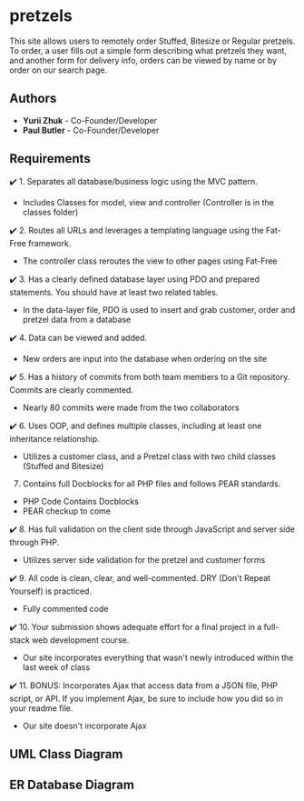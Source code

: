 # pretzels
This site allows users to remotely order Stuffed, Bitesize or Regular pretzels. To order, a user fills out a simple form describing what pretzels they want, and another form for delivery info, orders can be viewed by name or by order on our search page.

## Authors
- **Yurii Zhuk** - Co-Founder/Developer
- **Paul Butler** - Co-Founder/Developer

## Requirements

:heavy_check_mark: 1. Separates all database/business logic using the MVC pattern.
  * Includes Classes for model, view and controller (Controller is in the classes folder)

:heavy_check_mark: 2. Routes all URLs and leverages a templating language using the Fat-Free framework.
  * The controller class reroutes the view to other pages using Fat-Free

:heavy_check_mark: 3. Has a clearly defined database layer using PDO and prepared statements. You should have at least two related tables.
  * In the data-layer file, PDO is used to insert and grab customer, order and pretzel data from a database

:heavy_check_mark: 4. Data can be viewed and added.
  * New orders are input into the database when ordering on the site

:heavy_check_mark: 5. Has a history of commits from both team members to a Git repository. Commits are clearly commented.
  * Nearly 80 commits were made from the two collaborators

:heavy_check_mark: 6. Uses OOP, and defines multiple classes, including at least one inheritance relationship.
  * Utilizes a customer class, and a Pretzel class with two child classes (Stuffed and Bitesize)

7. Contains full Docblocks for all PHP files and follows PEAR standards.
  * PHP Code Contains Docblocks 
  * PEAR checkup to come

:heavy_check_mark: 8. Has full validation on the client side through JavaScript and server side through PHP.
  * Utilizes server side validation for the pretzel and customer forms

:heavy_check_mark: 9. All code is clean, clear, and well-commented. DRY (Don't Repeat Yourself) is practiced.
  * Fully commented code

:heavy_check_mark: 10. Your submission shows adequate effort for a final project in a full-stack web development course.
  * Our site incorporates everything that wasn't newly introduced within the last week of class

:heavy_check_mark: 11. BONUS:  Incorporates Ajax that access data from a JSON file, PHP script, or API. If you implement Ajax, be sure to include how you did so in your readme file.
  * Our site doesn't incorporate Ajax

## UML Class Diagram

## ER Database Diagram






